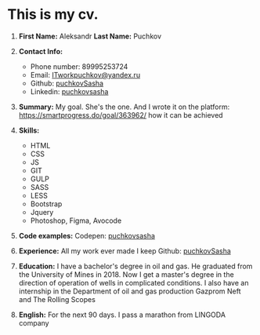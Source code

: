 # This is my cv.

1. **First Name:** Aleksandr        **Last Name:** Puchkov
1. **Contact Info:**
      * Phone number: 89995253724
      * Email: ITworkpuchkov@yandex.ru
      * Github: [puchkovSasha](https://github.com/puchkovSasha) 
      * Linkedin: [puchkovsasha](https://www.linkedin.com/in/puchkovsasha/) 
      
1. **Summary:**
My goal. She's the one. And I wrote it on the platform: https://smartprogress.do/goal/363962/ how it can be achieved
1. **Skills:**
      * HTML
      * CSS
      * JS
      * GIT
      * GULP
      * SASS
      * LESS
      * Bootstrap
      * Jquery
      * Photoshop, Figma, Avocode

1. **Code examples:**
Сodepen: [puchkovsasha](https://codepen.io/puchkovsasha/full/RwbxObZ)  

1. **Experience:**
     All my work ever made I keep Github: [puchkovSasha](https://github.com/puchkovSasha)  

1. **Education:**
I have a bachelor's degree in oil and gas. He graduated from the University of Mines in 2018. Now I get a master's degree in the direction of operation of wells in complicated conditions. I also have an internship in the Department of oil and gas production Gazprom Neft and The Rolling Scopes 

1. **English:**
For the next 90 days. I pass a marathon from LINGODA company

